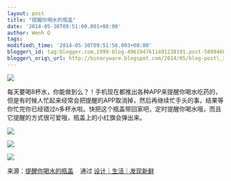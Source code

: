 ```yaml
--- 
layout: post 
title: "提醒你喝水的瓶盖" 
date: '2014-05-30T09:51:00.001+08:00' 
author: Wenh Q
tags:
modified\_time: '2014-05-30T09:51:56.093+08:00' 
blogger\_id: tag:blogger.com,1999:blog-4961947611491238191.post-5899468868324525573
blogger\_orig\_url: http://binaryware.blogspot.com/2014/05/blog-post\_30.html
---
```

![](https://images-blogger-opensocial.googleusercontent.com/gadgets/proxy?url=http%3A%2F%2Fsince1984.qiniudn.com%2Fwp-content%2Fuploads%2F2014%2F05%2F1.jpg&container=blogger&gadget=a&rewriteMime=image%2F*)



每天要喝8杯水，你能做到么？！手机现在都推出各种APP来提醒你喝水吃药的，但是有时候人忙起来经常会把提醒的APP取消掉，然后再继续忙手头的事，结果等你忙完你已经错过n多杯水啦。快把这个瓶盖带回家吧，定时提醒你喝水哦，而且它提醒的方式很可爱哦，瓶盖上的小红旗会弹出来。







![](https://images-blogger-opensocial.googleusercontent.com/gadgets/proxy?url=http%3A%2F%2Fsince1984.qiniudn.com%2Fwp-content%2Fuploads%2F2014%2F05%2F2.jpg&container=blogger&gadget=a&rewriteMime=image%2F*)



![](https://images-blogger-opensocial.googleusercontent.com/gadgets/proxy?url=http%3A%2F%2Fsince1984.qiniudn.com%2Fwp-content%2Fuploads%2F2014%2F05%2F4.jpg&container=blogger&gadget=a&rewriteMime=image%2F*)



![](https://images-blogger-opensocial.googleusercontent.com/gadgets/proxy?url=http%3A%2F%2Fsince1984.qiniudn.com%2Fwp-content%2Fuploads%2F2014%2F05%2F5.jpg&container=blogger&gadget=a&rewriteMime=image%2F*)
<div>




</div>

<div>

来源：[提醒你喝水的瓶盖](http://since1984.cn/post/2014-05-29/a-bottle-cap-design) 
  通过 [设计｜生活｜发现新鲜](http://since1984.cn/)

</div>

